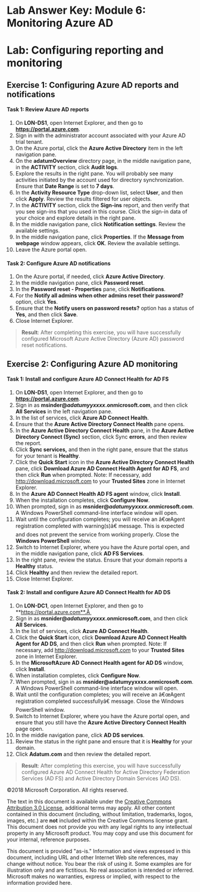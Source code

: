 ﻿# Lab Answer Key:  Module 6: Monitoring Azure AD
# Lab: Configuring reporting and monitoring
  
## Exercise 1: Configuring Azure AD reports and notifications
  
#### Task 1: Review Azure AD reports
  
1.  On  **LON-DS1**, open Internet Explorer, and then go to  **https://portal.azure.com**.
2.  Sign in with the administrator account associated with your Azure AD trial tenant.
3.  On the Azure portal, click the  **Azure Active Directory** item in the left navigation pane.
4.  On the  **adatumOverview** directory page, in the middle navigation pane, in the **ACTIVITY** section, click **Audit logs**.
5.  Explore the results in the right pane. You will probably see many activities initiated by the account used for directory synchronization. Ensure that  **Date Range** is set to **7 days**.
6.  In the  **Activity Resource Type** drop-down list, select **User**, and then click  **Apply**. Review the results filtered for user objects.
7.  In the  **ACTIVITY** section, click the **Sign-ins** report, and then verify that you see sign-ins that you used in this course. Click the sign-in data of your choice and explore details in the right pane.
8.  In the middle navigation pane, click  **Notification settings**. Review the available settings. 
9.  In the middle navigation pane, click  **Properties**. If the  **Message from webpage** window appears, click **OK**. Review the available settings.
10.  Leave the Azure portal open.


#### Task 2: Configure Azure AD notifications
  
1.  On the Azure portal, if needed, click  **Azure Active Directory**.
2.  In the middle navigation pane, click  **Password reset**.
3.  In the  **Password reset - Properties** pane, click **Notifications**.
4.  For the  **Notify all admins when other admins reset their password?** option, click **Yes**.
5.  Ensure that the  **Notify users on password resets?** option has a status of **Yes**, and then click  **Save**.
6.  Close Internet Explorer.

>  **Result**: After completing this exercise, you will have successfully configured Microsoft Azure Active Directory (Azure AD) password reset notifications.


## Exercise 2: Configuring Azure AD monitoring
  
#### Task 1: Install and configure Azure AD Connect Health for AD FS
  
1.  On  **LON-DS1**, open Internet Explorer, and then go to  **https://portal.azure.com**.
2.  Sign in as  **msinder\@_adatumyyxxxx_.onmicrosoft.com**, and then click  **All Services** in the left navigation pane.
3.  In the list of services, click  **Azure AD Connect Health**.
4.  Ensure that the  **Azure Active Directory Connect Health** pane opens.
5.  In the  **Azure Active Directory Connect Health** pane, in the **Azure Active Directory Connect (Sync)** section, click Sync **errors**, and then review the report.
6.  Click  **Sync services,** and then in the right pane, ensure that the status for your tenant is **Healthy**.
7.  Click the  **Quick Start** icon in the **Azure Active Directory Connect Health** pane, click **Download Azure AD Connect Health Agent for AD FS**, and then click  **Run** when prompted. Note: If necessary, add http://download.microsoft.com to your **Trusted Sites** zone in Internet Explorer.
8.  In the  **Azure AD Connect Health AD FS agent** window, click **Install**.
9.  When the installation completes, click  **Configure Now**.
10.  When prompted, sign in as  **msnider\@_adatumyyxxxx_.onmicrosoft.com**. A Windows PowerShell command-line interface window will open.
11.  Wait until the configuration completes; you will receive an â€œAgent registration completed with warning(s)â€ message. This is expected and does not prevent the service from working properly. Close the  **Windows PowerShell** window.
12.  Switch to Internet Explorer, where you have the Azure portal open, and in the middle navigation pane, click  **AD FS Services**. 
13.  In the right pane, review the status. Ensure that your domain reports a  **Healthy** status.
14.  Click  **Healthy** and then review the detailed report.
15.  Close Internet Explorer. 


#### Task 2: Install and configure Azure AD Connect Health for AD DS
  
1.  On  **LON-DC1**, open Internet Explorer, and then go to  **https://portal.azure.com**.Â 
2.  Sign in as  **msnider\@_adatumyyxxxx_.onmicrosoft.com**, and then click  **All Services**.
3.  In the list of services, click  **Azure AD Connect Health**.
4.  Click the  **Quick Start** icon, click **Download Azure AD Connect Health Agent for AD DS**, and then click  **Run** when prompted. Note: If necessary, add http://download.microsoft.com to your **Trusted Sites** zone in Internet Explorer.
5.  In the  **MicrosoftAzure AD Connect Health agent for AD DS** window, click **Install**.
6.  When installation completes, click  **Configure Now**.
7.  When prompted, sign in as  **msnider\@adatumyyxxxx.onmicrosoft.com**. A Windows PowerShell command-line interface window will open.
8.  Wait until the configuration completes; you will receive an â€œAgent registration completed successfullyâ€ message. Close the Windows PowerShell window.
9.  Switch to Internet Explorer, where you have the Azure portal open, and ensure that you still have the  **Azure Active Directory Connect Health** page open.
10.  In the middle navigation pane, click  **AD DS services**.
11.  Review the status in the right pane and ensure that it is  **Healthy** for your domain.
12.  Click  **Adatum.com** and then review the detailed report.

>  **Result**: After completing this exercise, you will have successfully configured Azure AD Connect Health for Active Directory Federation Services (AD FS) and Active Directory Domain Services (AD DS).



©2018 Microsoft Corporation. All rights reserved.

The text in this document is available under the [Creative Commons Attribution 3.0 License](https://creativecommons.org/licenses/by/3.0/legalcode "Creative Commons Attribution 3.0 License"), additional terms may apply.  All other content contained in this document (including, without limitation, trademarks, logos, images, etc.) are **not** included within the Creative Commons license grant.  This document does not provide you with any legal rights to any intellectual property in any Microsoft product. You may copy and use this document for your internal, reference purposes.

This document is provided "as-is." Information and views expressed in this document, including URL and other Internet Web site references, may change without notice. You bear the risk of using it. Some examples are for illustration only and are fictitious. No real association is intended or inferred. Microsoft makes no warranties, express or implied, with respect to the information provided here.

  
